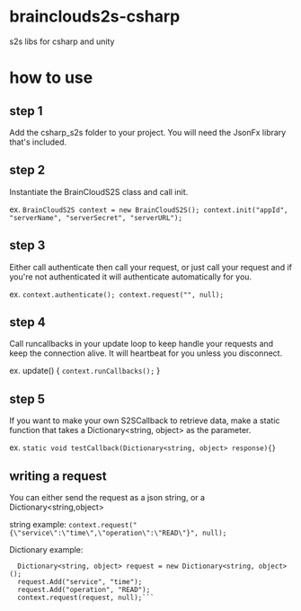 # brainclouds2s-csharp
s2s libs for csharp and unity

# how to use
## step 1
Add the csharp_s2s folder to your project. You will need the JsonFx library that's included. 

## step 2
Instantiate the BrainCloudS2S class and call init.
  
ex. ```BrainCloudS2S context = new BrainCloudS2S();
    context.init("appId", "serverName", "serverSecret", "serverURL");```

## step 3
Either call authenticate then call your request, or just call your request and if you're not authenticated it will authenticate automatically for you.
  
ex. ```context.authenticate();
       context.request("", null);```

## step 4
Call runcallbacks in your update loop to keep handle your requests and keep the connection alive. It will heartbeat for you unless you disconnect. 
  
ex. update()
    {
      ```context.runCallbacks();```
    }
      
## step 5
If you want to make your own S2SCallback to retrieve data, make a static function that takes a Dictionary<string, object> as the parameter.

ex. 
  ```static void testCallback(Dictionary<string, object> response){}```

## writing a request
You can either send the request as a json string, or a Dictionary<string,object>
  
string example:
  ```context.request("{\"service\":\"time\",\"operation\":\"READ\"}", null);```

Dictionary example:
```
  Dictionary<string, object> request = new Dictionary<string, object>();
  request.Add("service", "time");
  request.Add("operation", "READ");            
  context.request(request, null);```
  
